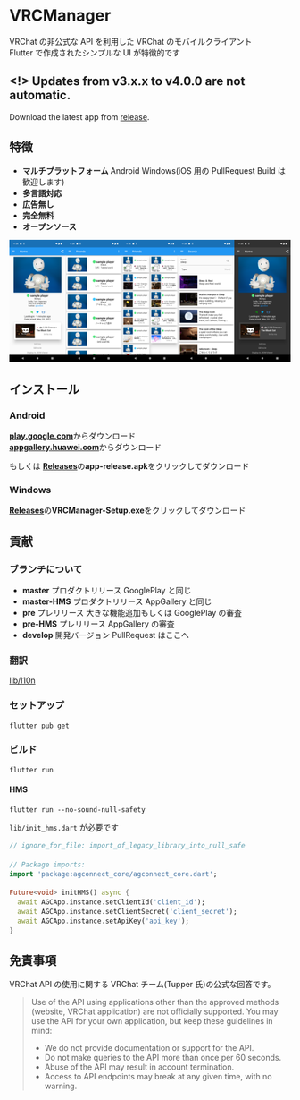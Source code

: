 # VRCManager

VRChat の非公式な API を利用した VRChat のモバイルクライアント<br>
Flutter で作成されたシンプルな UI が特徴的です<br>

## <!> Updates from v3.x.x to v4.0.0 are not automatic.
Download the latest app from [release](https://github.com/fa0311/vrc_manager/releases).

## 特徴

- **マルチプラットフォーム** Android Windows(iOS 用の PullRequest Build は歓迎します)
- **多言語対応**
- **広告無し**
- **完全無料**
- **オープンソース**

<img width="20%" src="docs/img/screenshots1.png"><img width="20%" src="docs/img/screenshots2.png"><img width="20%" src="docs/img/screenshots3.png"><img width="20%" src="docs/img/screenshots4.png"><img width="20%" src="docs/img/screenshots5.png">

## インストール

### Android

[**play.google.com**](https://play.google.com/store/apps/details?id=com.yuki0311.vrc_manager)からダウンロード<br>
[**appgallery.huawei.com**](https://appgallery.huawei.com/#/app/C106854219)からダウンロード<br>

もしくは
[**Releases**](https://github.com/fa0311/vrc_manager/releases)の**app-release.apk**をクリックしてダウンロード

### Windows

[**Releases**](https://github.com/fa0311/vrc_manager/releases)の**VRCManager-Setup.exe**をクリックしてダウンロード

## 貢献

### ブランチについて

- **master** プロダクトリリース GooglePlay と同じ
- **master-HMS** プロダクトリリース AppGallery と同じ
- **pre** プレリリース 大きな機能追加もしくは GooglePlay の審査
- **pre-HMS** プレリリース AppGallery の審査
- **develop** 開発バージョン PullRequest はここへ

### 翻訳

[lib/l10n](https://github.com/fa0311/vrc_manager/tree/develop/lib/l10n)

### セットアップ

```
flutter pub get
```

### ビルド

```
flutter run
```

#### HMS

```
flutter run --no-sound-null-safety
```

`lib/init_hms.dart` が必要です

```lib/init_hms.dart
// ignore_for_file: import_of_legacy_library_into_null_safe

// Package imports:
import 'package:agconnect_core/agconnect_core.dart';

Future<void> initHMS() async {
  await AGCApp.instance.setClientId('client_id');
  await AGCApp.instance.setClientSecret('client_secret');
  await AGCApp.instance.setApiKey('api_key');
}
```

## 免責事項

VRChat API の使用に関する VRChat チーム(Tupper 氏)の公式な回答です。

> Use of the API using applications other than the approved methods (website, VRChat application) are not officially supported. You may use the API for your own application, but keep these guidelines in mind:
>
> - We do not provide documentation or support for the API.
> - Do not make queries to the API more than once per 60 seconds.
> - Abuse of the API may result in account termination.
> - Access to API endpoints may break at any given time, with no warning.
